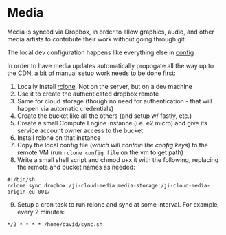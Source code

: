 # Media

Media is synced via Dropbox, in order to allow graphics, audio, and other media artists to contribute their work without going through git.

The local dev configuration happens like everything else in [config](../config/config.md)

In order to have media updates automatically propogate all the way up to the CDN, a bit of manual setup work needs to be done first:

1. Locally install [rclone](https://rclone.org/). Not on the server, but on a dev machine
2. Use it to create the authenticated dropbox remote
3. Same for cloud storage (though no need for authentication - that will happen via automatic credentials)
4. Create the bucket like all the others (and setup w/ fastly, etc.)
5. Create a small Compute Engine instance (i.e. e2 micro) and give its service account owner access to the bucket
6. Install rclone on that instance
7. Copy the local config file (*which will contain the config keys*) to the remote VM (run `rclone config file` on the vm to get path)
8. Write a small shell script and chmod u+x it with the following, replacing the remote and bucket names as needed:

```
#!/bin/sh
rclone sync dropbox:/ji-cloud-media media-storage:/ji-cloud-media-origin-eu-001/
```

9. Setup a cron task to run rclone and sync at some interval. For example, every 2 minutes:

```
*/2 * * * * /home/david/sync.sh
```



